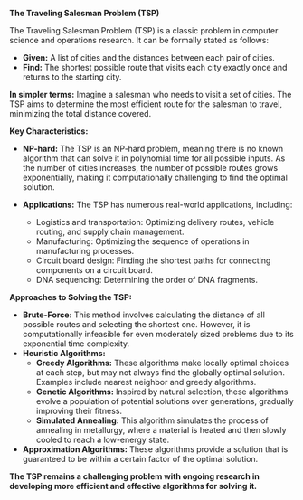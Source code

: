 **The Traveling Salesman Problem (TSP)**

The Traveling Salesman Problem (TSP) is a classic problem in computer science and operations research. It can be formally stated as follows:

* **Given:** A list of cities and the distances between each pair of cities.
* **Find:** The shortest possible route that visits each city exactly once and returns to the starting city.

**In simpler terms:** Imagine a salesman who needs to visit a set of cities. The TSP aims to determine the most efficient route for the salesman to travel, minimizing the total distance covered.

**Key Characteristics:**

* **NP-hard:** The TSP is an NP-hard problem, meaning there is no known algorithm that can solve it in polynomial time for all possible inputs. As the number of cities increases, the number of possible routes grows exponentially, making it computationally challenging to find the optimal solution.

* **Applications:** The TSP has numerous real-world applications, including:
    * Logistics and transportation: Optimizing delivery routes, vehicle routing, and supply chain management.
    * Manufacturing: Optimizing the sequence of operations in manufacturing processes.
    * Circuit board design: Finding the shortest paths for connecting components on a circuit board. 
    * DNA sequencing: Determining the order of DNA fragments.

**Approaches to Solving the TSP:**

* **Brute-Force:** This method involves calculating the distance of all possible routes and selecting the shortest one. However, it is computationally infeasible for even moderately sized problems due to its exponential time complexity.
* **Heuristic Algorithms:**
    * **Greedy Algorithms:** These algorithms make locally optimal choices at each step, but may not always find the globally optimal solution. Examples include nearest neighbor and greedy algorithms.
    * **Genetic Algorithms:** Inspired by natural selection, these algorithms evolve a population of potential solutions over generations, gradually improving their fitness.
    * **Simulated Annealing:** This algorithm simulates the process of annealing in metallurgy, where a material is heated and then slowly cooled to reach a low-energy state.
* **Approximation Algorithms:** These algorithms provide a solution that is guaranteed to be within a certain factor of the optimal solution.

**The TSP remains a challenging problem with ongoing research in developing more efficient and effective algorithms for solving it.**




